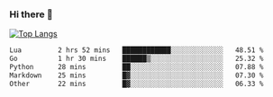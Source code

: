 ### Hi there 👋

<!--
**3Xpl0it3r/3Xpl0it3r** is a ✨ _special_ ✨ repository because its `README.md` (this file) appears on your GitHub profile.

Here are some ideas to get you started:

- 🔭 I’m currently working on ...
- 🌱 I’m currently learning ...
- 👯 I’m looking to collaborate on ...
- 🤔 I’m looking for help with ...
- 💬 Ask me about ...
- 📫 How to reach me: ...
- 😄 Pronouns: ...
- ⚡ Fun fact: ...
-->


[![Top Langs](https://github-readme-stats.vercel.app/api/top-langs/?username=3Xpl0it3r&layout=compact)](https://github.com/3Xpl0it3r/3Xpl0it3r)

<!--START_SECTION:waka-->

```txt
Lua         2 hrs 52 mins   ████████████░░░░░░░░░░░░░   48.51 %
Go          1 hr 30 mins    ██████▒░░░░░░░░░░░░░░░░░░   25.32 %
Python      28 mins         ██░░░░░░░░░░░░░░░░░░░░░░░   07.88 %
Markdown    25 mins         █▓░░░░░░░░░░░░░░░░░░░░░░░   07.30 %
Other       22 mins         █▓░░░░░░░░░░░░░░░░░░░░░░░   06.33 %
```

<!--END_SECTION:waka-->
